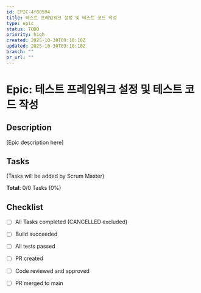 ```yaml
---
id: EPIC-4f80594
title: 테스트 프레임워크 설정 및 테스트 코드 작성
type: epic
status: TODO
priority: high
created: 2025-10-30T09:10:10Z
updated: 2025-10-30T09:10:10Z
branch: ""
pr_url: ""
---
```


# Epic: 테스트 프레임워크 설정 및 테스트 코드 작성

## Description

[Epic description here]

## Tasks

(Tasks will be added by Scrum Master)

**Total**: 0/0 Tasks (0%)

## Checklist

- [ ] All Tasks completed (CANCELLED excluded)
- [ ] Build succeeded
- [ ] All tests passed
- [ ] PR created
- [ ] Code reviewed and approved
- [ ] PR merged to main

